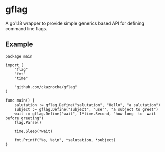 # gflag

A go1.18 wrapper to provide simple generics based API for defining command line flags.

## Example

```
package main

import (
	"flag"
	"fmt"
	"time"

	"github.com/ckaznocha/gflag"
)

func main() {
	salutation := gflag.Define("salutation", "Hello", "a salutation")
	subject := gflag.Define("subject", "user", "a subject to greet")
	wait := gflag.Define("wait", 1*time.Second, "how long  to  wait before greeting")
	flag.Parse()

	time.Sleep(*wait)

	fmt.Printf("%s, %s\n", *salutation, *subject)
}
```
